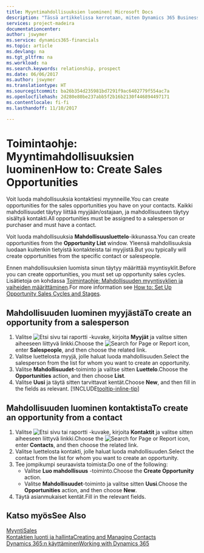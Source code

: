 ```yaml
---
title: Myyntimahdollisuuksien luominen| Microsoft Docs
description: "Tässä artikkelissa kerrotaan, miten Dynamics 365 Business editionissa luodaan mahdollisuuksia myyjästä tai kontaktista."
services: project-madeira
documentationcenter: 
author: jswymer
ms.service: dynamics365-financials
ms.topic: article
ms.devlang: na
ms.tgt_pltfrm: na
ms.workload: na
ms.search.keywords: relationship, prospect
ms.date: 06/06/2017
ms.author: jswymer
ms.translationtype: HT
ms.sourcegitcommit: ba26b354d235981bd7291f9ac6402779f554ac7a
ms.openlocfilehash: 2d280e80be237abb5f2b16b2130f446894497171
ms.contentlocale: fi-fi
ms.lasthandoff: 11/10/2017

---
```

# <a name="how-to-create-sales-opportunities"></a><span data-ttu-id="312da-103">Toimintaohje: Myyntimahdollisuuksien luominen</span><span class="sxs-lookup"><span data-stu-id="312da-103">How to: Create Sales Opportunities</span></span>
<span data-ttu-id="312da-104">Voit luoda mahdollisuuksia kontaktiesi myynneille.</span><span class="sxs-lookup"><span data-stu-id="312da-104">You can create opportunities for the sales opportunities you have on your contacts.</span></span> <span data-ttu-id="312da-105">Kaikki mahdollisuudet täytyy liittää myyjään/ostajaan, ja mahdollisuuteen täytyy sisältyä kontakti.</span><span class="sxs-lookup"><span data-stu-id="312da-105">All opportunities must be assigned to a salesperson or purchaser and must have a contact.</span></span>

<span data-ttu-id="312da-106">Voit luoda mahdollisuuksia **Mahdollisuusluettelo**-ikkunassa.</span><span class="sxs-lookup"><span data-stu-id="312da-106">You can create opportunities from the **Opportunity List** window.</span></span> <span data-ttu-id="312da-107">Yleensä mahdollisuuksia luodaan kuitenkin tietyistä kontakteista tai myyjistä.</span><span class="sxs-lookup"><span data-stu-id="312da-107">But you typically will create opportunities from the specific contact or salespeople.</span></span>

<span data-ttu-id="312da-108">Ennen mahdollisuuksien luomista sinun täytyy määrittää myyntisyklit.</span><span class="sxs-lookup"><span data-stu-id="312da-108">Before you can create opportunities, you must set up opportunity sales cycles.</span></span> <span data-ttu-id="312da-109">Lisätietoja on kohdassa [Toimintaohje: Mahdollisuuden myyntisyklien ja vaiheiden määrittäminen](marketing-how-setup-opportunity-sales-cycles-stages.md).</span><span class="sxs-lookup"><span data-stu-id="312da-109">For more information see [How to: Set Up Opportunity Sales Cycles and Stages](marketing-how-setup-opportunity-sales-cycles-stages.md).</span></span>

## <a name="to-create-an-opportunity-from-a-salesperson"></a><span data-ttu-id="312da-110">Mahdollisuuden luominen myyjästä</span><span class="sxs-lookup"><span data-stu-id="312da-110">To create an opportunity from a salesperson</span></span>
1. <span data-ttu-id="312da-111">Valitse ![Etsi sivu tai raportti](media/ui-search/search_small.png "Etsi sivu tai raportti -kuvake") -kuvake, kirjoita **Myyjät** ja valitse sitten aiheeseen liittyvä linkki.</span><span class="sxs-lookup"><span data-stu-id="312da-111">Choose the ![Search for Page or Report](media/ui-search/search_small.png "Search for Page or Report icon") icon, enter **Salespeople**, and then choose the related link.</span></span>
2. <span data-ttu-id="312da-112">Valitse luettelosta myyjä, jolle haluat luoda mahdollisuuden.</span><span class="sxs-lookup"><span data-stu-id="312da-112">Select the salesperson from the list for whom you want to create an opportunity.</span></span>
3. <span data-ttu-id="312da-113">Valitse **Mahdollisuudet**-toiminto ja valitse sitten **Luettelo**.</span><span class="sxs-lookup"><span data-stu-id="312da-113">Choose the **Opportunities** action, and then choose **List**.</span></span>
4. <span data-ttu-id="312da-114">Valitse **Uusi** ja täytä sitten tarvittavat kentät.</span><span class="sxs-lookup"><span data-stu-id="312da-114">Choose **New**, and then fill in the fields as relevant.</span></span> [!INCLUDE[tooltip-inline-tip](includes/tooltip-inline-tip_md.md)]  



## <a name="to-create-an-opportunity-from-a-contact"></a><span data-ttu-id="312da-115">Mahdollisuuden luominen kontaktista</span><span class="sxs-lookup"><span data-stu-id="312da-115">To create an opportunity from a contact</span></span>
1. <span data-ttu-id="312da-116">Valitse ![Etsi sivu tai raportti](media/ui-search/search_small.png "Etsi sivu tai raportti -kuvake") -kuvake, kirjoita **Kontaktit** ja valitse sitten aiheeseen liittyvä linkki.</span><span class="sxs-lookup"><span data-stu-id="312da-116">Choose the ![Search for Page or Report](media/ui-search/search_small.png "Search for Page or Report icon") icon, enter **Contacts**, and then choose the related link.</span></span>
2. <span data-ttu-id="312da-117">Valitse luettelosta kontakti, jolle haluat luoda mahdollisuuden.</span><span class="sxs-lookup"><span data-stu-id="312da-117">Select the contact from the list for whom you want to create an opportunity.</span></span>
3. <span data-ttu-id="312da-118">Tee jompikumpi seuraavista toimista:</span><span class="sxs-lookup"><span data-stu-id="312da-118">Do one of the following:</span></span>
   * <span data-ttu-id="312da-119">Valitse **Luo mahdollisuus** -toiminto.</span><span class="sxs-lookup"><span data-stu-id="312da-119">Choose the **Create Opportunity** action.</span></span>
   * <span data-ttu-id="312da-120">Valitse **Mahdollisuudet**-toiminto ja valitse sitten **Uusi**.</span><span class="sxs-lookup"><span data-stu-id="312da-120">Choose the  **Opportunities** action, and then choose **New**.</span></span>
4. <span data-ttu-id="312da-121">Täytä asianmukaiset kentät.</span><span class="sxs-lookup"><span data-stu-id="312da-121">Fill in the relevant fields.</span></span>

## <a name="see-also"></a><span data-ttu-id="312da-122">Katso myös</span><span class="sxs-lookup"><span data-stu-id="312da-122">See Also</span></span>
[<span data-ttu-id="312da-123">Myynti</span><span class="sxs-lookup"><span data-stu-id="312da-123">Sales</span></span>](sales-manage-sales.md)  
[<span data-ttu-id="312da-124">Kontaktien luonti ja hallinta</span><span class="sxs-lookup"><span data-stu-id="312da-124">Creating and Managing Contacts</span></span>](marketing-contacts.md)  
[<span data-ttu-id="312da-125">Dynamics 365:n käyttäminen</span><span class="sxs-lookup"><span data-stu-id="312da-125">Working with Dynamics 365</span></span>](ui-work-product.md)

